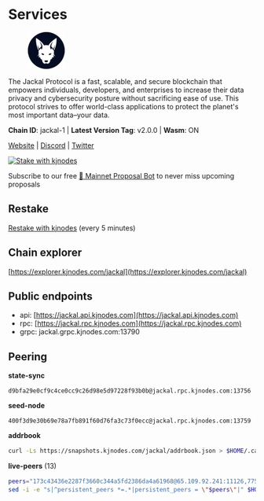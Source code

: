 # Services

<figure><img src="https://raw.githubusercontent.com/kj89/cosmos-images/main/logos/jackal.png" alt=""><figcaption></figcaption></figure>

The Jackal Protocol is a fast, scalable, and secure blockchain that empowers  individuals, developers, and enterprises to increase their data privacy and  cybersecurity posture without sacrificing ease of use. This protocol strives  to offer world-class applications to protect the planet's most important data–your data.

**Chain ID**: jackal-1 | **Latest Version Tag**: v2.0.0 | **Wasm**: ON

[Website](https://jackalprotocol.com) | [Discord](https://discord.com/invite/5GKym3p6rj) | [Twitter](https://twitter.com/Jackal_Protocol)

[![Stake with kjnodes](https://i.ibb.co/cr44Q8j/button-stake-with-kjnodes.png)](https://restake.app/jackal/jklvaloper1tr3wm3mdkz0tda6t7vavqnn7fe2g4un0f67xmt)

Subscribe to our free [🤖 Mainnet Proposal Bot](https://t.me/kjnodes_proposal_bot) to never miss upcoming proposals

## Restake

[Restake with kjnodes](https://restake.app/jackal/jklvaloper1tr3wm3mdkz0tda6t7vavqnn7fe2g4un0f67xmt) (every 5 minutes)
## Chain explorer
[https://explorer.kjnodes.com/jackal](https://explorer.kjnodes.com/jackal)

## Public endpoints

* api: [https://jackal.api.kjnodes.com](https://jackal.api.kjnodes.com)
* rpc: [https://jackal.rpc.kjnodes.com](https://jackal.rpc.kjnodes.com)
* grpc: jackal.grpc.kjnodes.com:13790

## Peering

**state-sync**

```text
d9bfa29e0cf9c4ce0cc9c26d98e5d97228f93b0b@jackal.rpc.kjnodes.com:13756
```

**seed-node**

```text
400f3d9e30b69e78a7fb891f60d76fa3c73f0ecc@jackal.rpc.kjnodes.com:13759
```

**addrbook**
```bash
curl -Ls https://snapshots.kjnodes.com/jackal/addrbook.json > $HOME/.canine/config/addrbook.json
```

**live-peers** (13)
```bash
peers="173c43436e2287f3660c344a5fd2386da4a61968@65.109.92.241:11126,7751d16cfa48da0a5bea6f40e9bcc386b4c76c50@51.89.7.184:26638,d39fecbc409541de13fa644d90066d4dabe08262@95.165.89.222:24475,039a1c4f438c1ecc2dd901e7316d16fdafadfdab@104.193.254.36:27656,e92aa5d05810d7175ebf455698e5c1d1c7170695@85.245.233.50:26656,8be44995ab4eeafcde6e0a9e196c40d483ef6d2a@51.81.155.97:10556,4398bd773ac885b7365de3604eb487be10c54563@185.16.38.210:26906,b644da2db6237d9d8d96d10093fea8c0315e364f@142.132.132.173:30605,55bbee79c024a5032222ee4cac0d932c4033c63a@142.132.209.97:26656,f7b5bc8e8eb8a954f9c36ac7c06ff7b9b847c785@167.86.82.140:46656,68eb09cb9c5a2b136e8c693a48bcb26d9108062f@157.90.2.254:26656,e98ed884751f26b98bc32d4469efd53b3507129f@15.235.114.194:10756,d9bfa29e0cf9c4ce0cc9c26d98e5d97228f93b0b@65.109.88.38:13756"
sed -i -e "s|^persistent_peers *=.*|persistent_peers = \"$peers\"|" $HOME/.canine/config/config.toml
```
